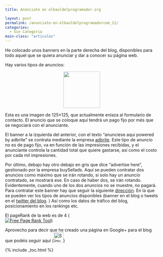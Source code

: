 ```yaml
---
title: Anúnciate en elbauldelprogramador.org

layout: post
permalink: /anunciate-en-elbauldelprogramadorcom_11/
categories:
  - Sin Categoria
main-class: "articulos"
---
```

He colocado unos banners en la parte derecha del blog, disponibles para todo aquel que se quiera anunciar y dar a conocer su página web.

Hay varios tipos de anuncios:

<div class="separator" style="clear: both; text-align: center;">
  <a href="https://lh5.googleusercontent.com/-DLANQoy_rnk/TrGpS-lYBHI/AAAAAAAABiE/0jav51whk88/h120/banner125x125.jpg" imageanchor="1" style="margin-left:1em; margin-right:1em"><img border="0" height="120" width="120" src="https://lh5.googleusercontent.com/-DLANQoy_rnk/TrGpS-lYBHI/AAAAAAAABiE/0jav51whk88/h120/banner125x125.jpg" /></a>
</div>

Esta es una imagen de 125&#215;125, que actualmente enlaza al formulario de contacto. El anuncio que se coloque aquí tendrá un pago fijo por més que se negociará con el anunciante.

El banner a la izquierda del anterior, con el texto &#8220;anunciese aqui powered by adbrite&#8221; se contrata mediante la empresa <a target="_blank" href="http://www.adbrite.com/mb/commerce/purchase_form.php?other_product_id=2043609&afsid=1">adbrite</a>. Este tipo de anuncio no es de pago fijo, va en función de las impresiones recibidas, y el anunciante controla la cantidad total que quiere gastarse, así como el costo por cada mil impresiones.

Por último, debajo hay otro debajo en gris que dice &#8220;advertise here&#8221;, gestionado por la empresa buySellads. Aquí se pueden contratar dos anuncios como máximo que se irán rotando, si solo hay un anuncio contratado, se mostrará ese. En caso de haber dos, se irán rotando. Evidentemente, cuando uno de los dos anuncios no se muestre, no pagará. Para contratar este banner hay que seguir la siguiente <a target="_blank" href="http://buysellads.com/buy/detail/124292/zone/1269376?utm_source=site_124292&utm_medium=website&utm_campaign=adhere&utm_content=zone_1269376">dirección</a>. En la que se pueden ver los tipos de anuncios disponibles (banner en el blog o tweets en el <a target="_blank" href="https://twitter.com/#!/bashycBlog">twitter del blog</a>. ) Así como los datos de tráfico del blog, posicionamiento en los rankings etc.

El pageRank de la web es de 4 (<a href="http://www.prchecker.info/" title="Free Page Rank Tool" target="_blank"><br /> <img src="http://pr.prchecker.info/getpr.php?codex=aHR0cDovL3d3dy5lbGJhdWxkZWxwcm9ncmFtYWRvci5jb20=&tag=1" alt="Free Page Rank Tool" style="border:0;" /></a>)

Aprovecho para decir que he creado una página en Google+ para el blog que podéis seguir aquí ([<img alt="Sígueme en G+" class="sigueme" height="32px" src="https://ssl.gstatic.com/assets/img/icons/gplus-32.png" title="Sígueme en G+" width="32px" />][1])



 [1]: http://gplus.to/elbauldelprogramador

{% include _toc.html %}
